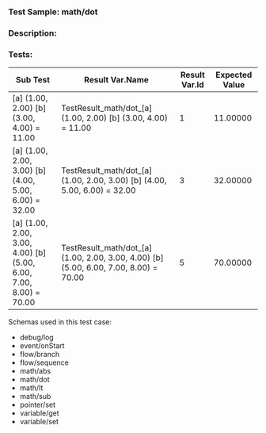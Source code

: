 ### **Test Sample:** math/dot
### **Description:** 

### Tests:
| Sub Test | Result Var.Name | Result Var.Id | Expected Value
| ----------- | ----------- | ----------- |----------- |
| [a] (1.00, 2.00) [b] (3.00, 4.00) = 11.00 | TestResult_math/dot_[a] (1.00, 2.00) [b] (3.00, 4.00) = 11.00 | 1 | 11.00000
| [a] (1.00, 2.00, 3.00) [b] (4.00, 5.00, 6.00) = 32.00 | TestResult_math/dot_[a] (1.00, 2.00, 3.00) [b] (4.00, 5.00, 6.00) = 32.00 | 3 | 32.00000
| [a] (1.00, 2.00, 3.00, 4.00) [b] (5.00, 6.00, 7.00, 8.00) = 70.00 | TestResult_math/dot_[a] (1.00, 2.00, 3.00, 4.00) [b] (5.00, 6.00, 7.00, 8.00) = 70.00 | 5 | 70.00000

Schemas used in this test case:
- debug/log
- event/onStart
- flow/branch
- flow/sequence
- math/abs
- math/dot
- math/lt
- math/sub
- pointer/set
- variable/get
- variable/set
